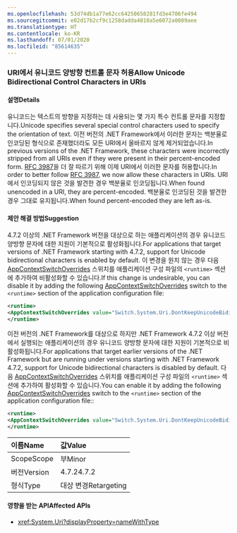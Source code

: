 ```yaml
---
ms.openlocfilehash: 53d74db1a77e62cc64250658281fd3e4706fe494
ms.sourcegitcommit: e02d17b2cf9c1258dadda4810a5e6072a0089aee
ms.translationtype: HT
ms.contentlocale: ko-KR
ms.lasthandoff: 07/01/2020
ms.locfileid: "85614635"
---
```

### <a name="allow-unicode-bidirectional-control-characters-in-uris"></a><span data-ttu-id="37599-101">URI에서 유니코드 양방향 컨트롤 문자 허용</span><span class="sxs-lookup"><span data-stu-id="37599-101">Allow Unicode Bidirectional Control Characters in URIs</span></span>

#### <a name="details"></a><span data-ttu-id="37599-102">설명</span><span class="sxs-lookup"><span data-stu-id="37599-102">Details</span></span>

<span data-ttu-id="37599-103">유니코드는 텍스트의 방향을 지정하는 데 사용되는 몇 가지 특수 컨트롤 문자를 지정합니다.</span><span class="sxs-lookup"><span data-stu-id="37599-103">Unicode specifies several special control characters used to specify the orientation of text.</span></span> <span data-ttu-id="37599-104">이전 버전의 .NET Framework에서 이러한 문자는 백분율로 인코딩된 형식으로 존재했더라도 모든 URI에서 올바르지 않게 제거되었습니다.</span><span class="sxs-lookup"><span data-stu-id="37599-104">In previous versions of the .NET Framework, these characters were incorrectly stripped from all URIs even if they were present in their percent-encoded form.</span></span> <span data-ttu-id="37599-105">[RFC 3987](https://tools.ietf.org/html/rfc3987)을 더 잘 따르기 위해 이제 URI에서 이러한 문자를 허용합니다.</span><span class="sxs-lookup"><span data-stu-id="37599-105">In order to better follow [RFC 3987](https://tools.ietf.org/html/rfc3987), we now allow these characters in URIs.</span></span> <span data-ttu-id="37599-106">URI에서 인코딩되지 않은 것을 발견한 경우 백분율로 인코딩됩니다.</span><span class="sxs-lookup"><span data-stu-id="37599-106">When found unencoded in a URI, they are percent-encoded.</span></span> <span data-ttu-id="37599-107">백분율로 인코딩된 것을 발견한 경우 그대로 유지됩니다.</span><span class="sxs-lookup"><span data-stu-id="37599-107">When found percent-encoded they are left as-is.</span></span>

#### <a name="suggestion"></a><span data-ttu-id="37599-108">제안 해결 방법</span><span class="sxs-lookup"><span data-stu-id="37599-108">Suggestion</span></span>

<span data-ttu-id="37599-109">4\.7.2 이상의 .NET Framework 버전을 대상으로 하는 애플리케이션의 경우 유니코드 양방향 문자에 대한 지원이 기본적으로 활성화됩니다.</span><span class="sxs-lookup"><span data-stu-id="37599-109">For applications that target versions of .NET Framework starting with 4.7.2, support for Unicode bidirectional characters is enabled by default.</span></span> <span data-ttu-id="37599-110">이 변경을 원치 않는 경우 다음 [AppContextSwitchOverrides](~/docs/framework/configure-apps/file-schema/runtime/appcontextswitchoverrides-element.md) 스위치를 애플리케이션 구성 파일의 `<runtime>` 섹션에 추가하여 비활성화할 수 있습니다.</span><span class="sxs-lookup"><span data-stu-id="37599-110">If this change is undesirable, you can disable it by adding the following [AppContextSwitchOverrides](~/docs/framework/configure-apps/file-schema/runtime/appcontextswitchoverrides-element.md) switch to the `<runtime>` section of the application configuration file:</span></span>

```xml
<runtime>
<AppContextSwitchOverrides value="Switch.System.Uri.DontKeepUnicodeBidiFormattingCharacters=true" />
</runtime>
```

<span data-ttu-id="37599-111">이전 버전의 .NET Framework를 대상으로 하지만 .NET Framework 4.7.2 이상 버전에서 실행되는 애플리케이션의 경우 유니코드 양방향 문자에 대한 지원이 기본적으로 비활성화됩니다.</span><span class="sxs-lookup"><span data-stu-id="37599-111">For applications that target earlier versions of the .NET Framework but are running under versions starting with .NET Framework 4.7.2, support for Unicode bidirectional characters is disabled by default.</span></span> <span data-ttu-id="37599-112">다음 [AppContextSwitchOverrides](~/docs/framework/configure-apps/file-schema/runtime/appcontextswitchoverrides-element.md) 스위치를 애플리케이션 구성 파일의 `<runtime>` 섹션에 추가하여 활성화할 수 있습니다.</span><span class="sxs-lookup"><span data-stu-id="37599-112">You can enable it by adding the following [AppContextSwitchOverrides](~/docs/framework/configure-apps/file-schema/runtime/appcontextswitchoverrides-element.md) switch to the `<runtime>` section of the application configuration file::</span></span>

```xml
<runtime>
<AppContextSwitchOverrides value="Switch.System.Uri.DontKeepUnicodeBidiFormattingCharacters=false" />
</runtime>
```

| <span data-ttu-id="37599-113">이름</span><span class="sxs-lookup"><span data-stu-id="37599-113">Name</span></span>    | <span data-ttu-id="37599-114">값</span><span class="sxs-lookup"><span data-stu-id="37599-114">Value</span></span>       |
|:--------|:------------|
| <span data-ttu-id="37599-115">Scope</span><span class="sxs-lookup"><span data-stu-id="37599-115">Scope</span></span>   | <span data-ttu-id="37599-116">부</span><span class="sxs-lookup"><span data-stu-id="37599-116">Minor</span></span>       |
| <span data-ttu-id="37599-117">버전</span><span class="sxs-lookup"><span data-stu-id="37599-117">Version</span></span> | <span data-ttu-id="37599-118">4.7.2</span><span class="sxs-lookup"><span data-stu-id="37599-118">4.7.2</span></span>       |
| <span data-ttu-id="37599-119">형식</span><span class="sxs-lookup"><span data-stu-id="37599-119">Type</span></span>    | <span data-ttu-id="37599-120">대상 변경</span><span class="sxs-lookup"><span data-stu-id="37599-120">Retargeting</span></span> |

#### <a name="affected-apis"></a><span data-ttu-id="37599-121">영향을 받는 API</span><span class="sxs-lookup"><span data-stu-id="37599-121">Affected APIs</span></span>

- <xref:System.Uri?displayProperty=nameWithType>
